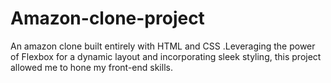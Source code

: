 # Amazon-clone-project
An amazon clone built entirely with HTML and CSS .Leveraging the power of Flexbox for a dynamic layout and incorporating sleek styling, this project allowed me to hone  my front-end  skills.
